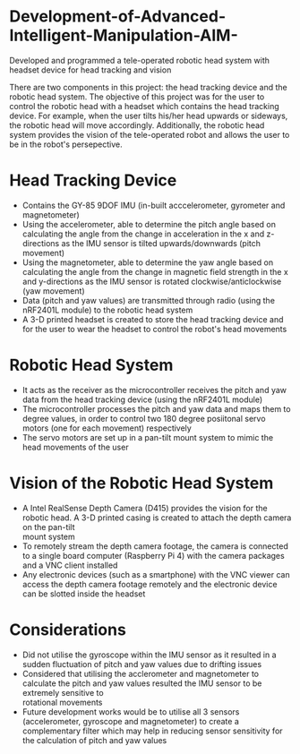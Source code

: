 # Development-of-Advanced-Intelligent-Manipulation-AIM-
Developed and programmed a tele-operated robotic head system with headset device for head tracking and vision 

There are two components in this project: the head tracking device and the robotic head system. The objective of this project was for the user to control the robotic head with a headset which contains the head tracking device. For example, when the user tilts his/her head upwards or sideways, the robotic head will move accordingly. Additionally, the robotic head system provides the vision of the tele-operated robot and allows the user to be in the robot's persepective.

# Head Tracking Device 
- Contains the GY-85 9DOF IMU (in-built acccelerometer, gyrometer and magnetometer)
- Using the accelerometer, able to determine the pitch angle based on calculating the angle from the change in acceleration in the x and z-directions as the IMU   sensor is tilted upwards/downwards (pitch movement)
- Using the magnetometer, able to determine the yaw angle based on calculating the angle from the change in magnetic field strength in the x and y-directions as   the IMU sensor is rotated clockwise/anticlockwise (yaw movement)
- Data (pitch and yaw values) are transmitted through radio (using the nRF2401L module) to the robotic head system
- A 3-D printed headset is created to store the head tracking device and for the user to wear the headset to control the robot's head movements

# Robotic Head System 
- It acts as the receiver as the microcontroller receives the pitch and yaw data from the head tracking device (using the nRF2401L module)
- The microcontroller processes the pitch and yaw data and maps them to degree values, in order to control two 180 degree posiitonal servo motors (one for each    movement) respectively
- The servo motors are set up in a pan-tilt mount system to mimic the head movements of the user

# Vision of the Robotic Head System
- A Intel RealSense Depth Camera (D415) provides the vision for the robotic head. A 3-D printed casing is created to attach the depth camera on the pan-tilt     
  mount system
- To remotely stream the depth camera footage, the camera is connected to a single board computer (Raspberry Pi 4) with the camera packages and a VNC client       installed
- Any electronic devices (such as a smartphone) with the VNC viewer can access the depth camera footage remotely and the electronic device can be slotted inside   the headset

# Considerations 
- Did not utilise the gyroscope within the IMU sensor as it resulted in a sudden fluctuation of pitch and yaw values due to drifting issues
- Considered that utilising the acclerometer and magnetometer to calculate the pitch and yaw values resulted the IMU sensor to be extremely sensitive to    
  rotational movements
- Future development works would be to utilise all 3 sensors (accelerometer, gyroscope and magnetometer) to create a complementary filter which may help in
  reducing sensor sensitivity for the calculation of pitch and yaw values
